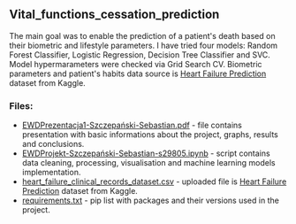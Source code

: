 ## Vital_functions_cessation_prediction
The main goal was to enable the prediction of a patient's death based on their biometric and lifestyle parameters. I have tried four models: Random Forest Classifier, Logistic Regression, Decision Tree Classifier and SVC. Model hypermarameters were checked via Grid Search CV. Biometric parameters and patient's habits data source is [Heart Failure Prediction](https://www.kaggle.com/datasets/andrewmvd/heart-failure-clinical-data) dataset from Kaggle.
### Files:
- [EWDPrezentacja1-Szczepański-Sebastian.pdf](https://github.com/SebastianSzczepanski00/Vital_functions_cessation_prediction/blob/main/EWDPrezentacja1-Szczepa%C5%84ski-Sebastian-s29805.pdf) - file contains presentation with basic informations about the project, graphs, results and conclusions.
- [EWDProjekt-Szczepański-Sebastian-s29805.ipynb](https://github.com/SebastianSzczepanski00/Vital_functions_cessation_prediction/blob/main/EWDProjekt-Szczepa%C5%84ski-Sebastian-s29805.ipynb) - script contains data cleaning, processing, visualisation and machine learning models implementation.
- [heart_failure_clinical_records_dataset.csv](https://github.com/SebastianSzczepanski00/Vital_functions_cessation_prediction/blob/main/heart_failure_clinical_records_dataset.csv) - uploaded file is [Heart Failure Prediction](https://www.kaggle.com/datasets/andrewmvd/heart-failure-clinical-data) dataset from Kaggle.
- [requirements.txt](https://github.com/SebastianSzczepanski00/Vital_functions_cessation_prediction/blob/main/requirements.txt) - pip list with packages and their versions used in the project.

